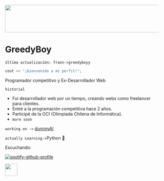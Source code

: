 <img src="https://media.giphy.com/media/quEsMOrr3hmQ8/giphy.gif" width="1000px" height="90px"></img>

# GreedyBoy
`última actualización: frann->greedyboyy`
```c++
cout << "¡bienvenido a mi perfil!";
```

Programador competitivo y Ex-Desarrollador Web

`historial`
- Fui desarrollador web por un tiempo, creando webs como freelancer para clientes.
- Entré a la programación competitiva hace 2 años.
- Participé de la OCI (Olimpiada Chilena de Informática).
- `more soon`





`working on ->` [dummyAI](https://github.com/greedyboyy/dummyAI)


`actually Learning->`Python 🐍



Escuchando:


[![spotify-github-profile](https://spotify-github-profile.vercel.app/api/view?uid=317sw63ijdcmmggduca3j3rrrqv4&cover_image=true&theme=natemoo-re&show_offline=false&background_color=121212&interchange=false&bar_color=60b55a&bar_color_cover=false)](https://github.com/kittinan/spotify-github-profile)






<img src="https://media.giphy.com/media/vFKqnCdLPNOKc/giphy.gif" width="40" height="40" />

